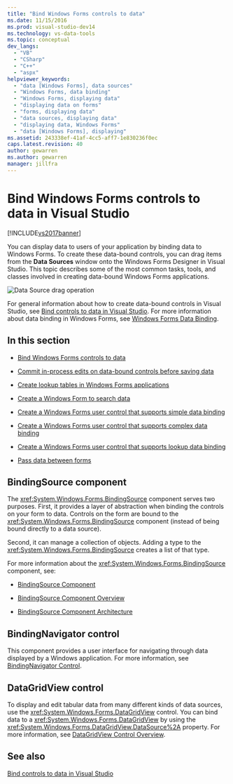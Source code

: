 ```yaml
---
title: "Bind Windows Forms controls to data"
ms.date: 11/15/2016
ms.prod: visual-studio-dev14
ms.technology: vs-data-tools
ms.topic: conceptual
dev_langs:
  - "VB"
  - "CSharp"
  - "C++"
  - "aspx"
helpviewer_keywords:
  - "data [Windows Forms], data sources"
  - "Windows Forms, data binding"
  - "Windows Forms, displaying data"
  - "displaying data on forms"
  - "forms, displaying data"
  - "data sources, displaying data"
  - "displaying data, Windows Forms"
  - "data [Windows Forms], displaying"
ms.assetid: 243338ef-41af-4cc5-aff7-1e830236f0ec
caps.latest.revision: 40
author: gewarren
ms.author: gewarren
manager: jillfra
---
```

# Bind Windows Forms controls to data in Visual Studio
[!INCLUDE[vs2017banner](../includes/vs2017banner.md)]

You can display data to users of your application by binding data to Windows Forms. To create these data-bound controls, you can drag items from the **Data Sources** window onto the Windows Forms Designer in Visual Studio. This topic describes some of the most common tasks, tools, and classes involved in creating data-bound Windows Forms applications.

 ![Data Source drag operation](../data-tools/media/raddata-data-source-drag-operation.png "raddata Data Source drag operation")

 For general information about how to create data-bound controls in Visual Studio, see [Bind controls to data in Visual Studio](../data-tools/bind-controls-to-data-in-visual-studio.md). For more information about data binding in Windows Forms, see [Windows Forms Data Binding](https://msdn.microsoft.com/library/c3826d8e-ea25-4ad4-a669-45bfb19192aa).

## In this section

- [Bind Windows Forms controls to data](../data-tools/bind-windows-forms-controls-to-data.md)

- [Commit in-process edits on data-bound controls before saving data](../data-tools/commit-in-process-edits-on-data-bound-controls-before-saving-data.md)

- [Create lookup tables in Windows Forms applications](../data-tools/create-lookup-tables-in-windows-forms-applications.md)

- [Create a Windows Form to search data](../data-tools/create-a-windows-form-to-search-data.md)

- [Create a Windows Forms user control that supports simple data binding](../data-tools/create-a-windows-forms-user-control-that-supports-simple-data-binding.md)

- [Create a Windows Forms user control that supports complex data binding](../data-tools/create-a-windows-forms-user-control-that-supports-complex-data-binding.md)

- [Create a Windows Forms user control that supports lookup data binding](../data-tools/create-a-windows-forms-user-control-that-supports-lookup-data-binding.md)

- [Pass data between forms](../data-tools/pass-data-between-forms.md)

## BindingSource component
 The <xref:System.Windows.Forms.BindingSource> component serves two purposes. First, it provides a layer of abstraction when binding the controls on your form to data. Controls on the form are bound to the <xref:System.Windows.Forms.BindingSource> component (instead of being bound directly to a data source).

 Second, it can manage a collection of objects. Adding a type to the <xref:System.Windows.Forms.BindingSource> creates a list of that type.

 For more information about the <xref:System.Windows.Forms.BindingSource> component, see:

- [BindingSource Component](https://msdn.microsoft.com/library/3e2faf4c-f5b8-4fa6-9fbc-f59c37ec2fb9)

- [BindingSource Component Overview](https://msdn.microsoft.com/library/be838caf-fcb0-4b68-827f-58b2c04b747f)

- [BindingSource Component Architecture](https://msdn.microsoft.com/library/7bc69c90-8a11-48b1-9336-3adab5b41591)

## BindingNavigator control
 This component provides a user interface for navigating through data displayed by a Windows application. For more information, see [BindingNavigator Control](https://msdn.microsoft.com/library/18c1e2a5-9834-40d3-9b2e-2b545e4e769e).

## DataGridView control
 To display and edit tabular data from many different kinds of data sources, use the <xref:System.Windows.Forms.DataGridView> control. You can bind data to a <xref:System.Windows.Forms.DataGridView> by using the <xref:System.Windows.Forms.DataGridView.DataSource%2A> property. For more information, see [DataGridView Control Overview](https://msdn.microsoft.com/library/0a45c661-89dc-4390-9cc6-c47eee501488).

## See also
 [Bind controls to data in Visual Studio](../data-tools/bind-controls-to-data-in-visual-studio.md)

